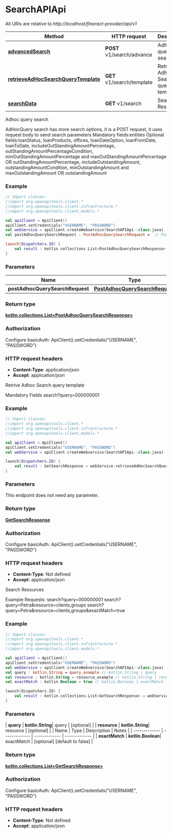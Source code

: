 # SearchAPIApi

All URIs are relative to *http://localhost/fineract-provider/api/v1*

| Method | HTTP request | Description |
| ------------- | ------------- | ------------- |
| [**advancedSearch**](SearchAPIApi.md#advancedSearch) | **POST** v1/search/advance | Adhoc query search |
| [**retrieveAdHocSearchQueryTemplate**](SearchAPIApi.md#retrieveAdHocSearchQueryTemplate) | **GET** v1/search/template | Retrive Adhoc Search query template |
| [**searchData**](SearchAPIApi.md#searchData) | **GET** v1/search | Search Resources |



Adhoc query search

AdHocQuery search has more search options, it is a POST request, it uses request body to send search parameters   Mandatory fields:entities  Optional fields:loanStatus, loanProducts, offices, loanDateOption, loanFromDate, loanToDate,  includeOutStandingAmountPercentage, outStandingAmountPercentageCondition,  minOutStandingAmountPercentage and maxOutStandingAmountPercentage OR outStandingAmountPercentage,  includeOutstandingAmount, outstandingAmountCondition,  minOutstandingAmount and maxOutstandingAmount OR outstandingAmount

### Example
```kotlin
// Import classes:
//import org.openapitools.client.*
//import org.openapitools.client.infrastructure.*
//import org.openapitools.client.models.*

val apiClient = ApiClient()
apiClient.setCredentials("USERNAME", "PASSWORD")
val webService = apiClient.createWebservice(SearchAPIApi::class.java)
val postAdhocQuerySearchRequest : PostAdhocQuerySearchRequest =  // PostAdhocQuerySearchRequest | 

launch(Dispatchers.IO) {
    val result : kotlin.collections.List<PostAdhocQuerySearchResponse> = webService.advancedSearch(postAdhocQuerySearchRequest)
}
```

### Parameters
| Name | Type | Description  | Notes |
| ------------- | ------------- | ------------- | ------------- |
| **postAdhocQuerySearchRequest** | [**PostAdhocQuerySearchRequest**](PostAdhocQuerySearchRequest.md)|  | |

### Return type

[**kotlin.collections.List&lt;PostAdhocQuerySearchResponse&gt;**](PostAdhocQuerySearchResponse.md)

### Authorization


Configure basicAuth:
    ApiClient().setCredentials("USERNAME", "PASSWORD")

### HTTP request headers

 - **Content-Type**: application/json
 - **Accept**: application/json


Retrive Adhoc Search query template

Mandatory Fields  search?query&#x3D;000000001 

### Example
```kotlin
// Import classes:
//import org.openapitools.client.*
//import org.openapitools.client.infrastructure.*
//import org.openapitools.client.models.*

val apiClient = ApiClient()
apiClient.setCredentials("USERNAME", "PASSWORD")
val webService = apiClient.createWebservice(SearchAPIApi::class.java)

launch(Dispatchers.IO) {
    val result : GetSearchResponse = webService.retrieveAdHocSearchQueryTemplate()
}
```

### Parameters
This endpoint does not need any parameter.

### Return type

[**GetSearchResponse**](GetSearchResponse.md)

### Authorization


Configure basicAuth:
    ApiClient().setCredentials("USERNAME", "PASSWORD")

### HTTP request headers

 - **Content-Type**: Not defined
 - **Accept**: application/json


Search Resources

Example Requests:  search?query&#x3D;000000001   search?query&#x3D;Petra&amp;resource&#x3D;clients,groups   search?query&#x3D;Petra&amp;resource&#x3D;clients,groups&amp;exactMatch&#x3D;true

### Example
```kotlin
// Import classes:
//import org.openapitools.client.*
//import org.openapitools.client.infrastructure.*
//import org.openapitools.client.models.*

val apiClient = ApiClient()
apiClient.setCredentials("USERNAME", "PASSWORD")
val webService = apiClient.createWebservice(SearchAPIApi::class.java)
val query : kotlin.String = query_example // kotlin.String | query
val resource : kotlin.String = resource_example // kotlin.String | resource
val exactMatch : kotlin.Boolean = true // kotlin.Boolean | exactMatch

launch(Dispatchers.IO) {
    val result : kotlin.collections.List<GetSearchResponse> = webService.searchData(query, resource, exactMatch)
}
```

### Parameters
| **query** | **kotlin.String**| query | [optional] |
| **resource** | **kotlin.String**| resource | [optional] |
| Name | Type | Description  | Notes |
| ------------- | ------------- | ------------- | ------------- |
| **exactMatch** | **kotlin.Boolean**| exactMatch | [optional] [default to false] |

### Return type

[**kotlin.collections.List&lt;GetSearchResponse&gt;**](GetSearchResponse.md)

### Authorization


Configure basicAuth:
    ApiClient().setCredentials("USERNAME", "PASSWORD")

### HTTP request headers

 - **Content-Type**: Not defined
 - **Accept**: application/json


